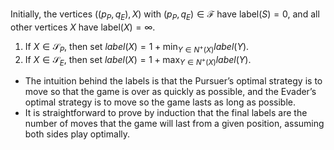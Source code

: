 Initially, the vertices $((p_P,q_E), X)$ with $(p_P, q_E) \in \mathcal{F}$ have $\mathrm{label}(S) = 0$, and all other vertices $X$ have  $\mathrm{label}(X) = \infty$.

1. If $X ∈ \mathcal S_P$, then set $label(X) = 1 + \min_{Y ∈ N^+(X)} label(Y )$.
2. If $X ∈ \mathcal S_E$, then set $label(X) = 1 + \max_{Y ∈ N^+(X)} label(Y)$.


- The intuition behind the labels is that the Pursuer’s optimal strategy is to move so that the game is over as quickly as possible, and the Evader’s optimal strategy is to move so the game lasts as long as possible.
- It is straightforward to prove by induction that the final labels are the number of moves that the game will last from a given position, assuming both sides play optimally.

